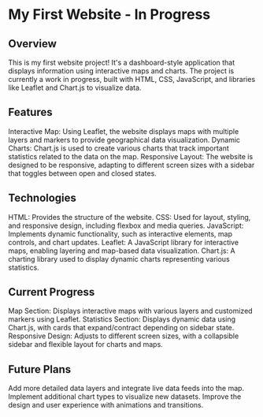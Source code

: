 # My First Website - In Progress
## Overview
This is my first website project! It's a dashboard-style application that displays information using interactive maps and charts. The project is currently a work in progress, built with HTML, CSS, JavaScript, and libraries like Leaflet and Chart.js to visualize data.

## Features
Interactive Map: Using Leaflet, the website displays maps with multiple layers and markers to provide geographical data visualization.
Dynamic Charts: Chart.js is used to create various charts that track important statistics related to the data on the map.
Responsive Layout: The website is designed to be responsive, adapting to different screen sizes with a sidebar that toggles between open and closed states.
## Technologies
HTML: Provides the structure of the website.
CSS: Used for layout, styling, and responsive design, including flexbox and media queries.
JavaScript: Implements dynamic functionality, such as interactive elements, map controls, and chart updates.
Leaflet: A JavaScript library for interactive maps, enabling layering and map-based data visualization.
Chart.js: A charting library used to display dynamic charts representing various statistics.
## Current Progress
Map Section: Displays interactive maps with various layers and customized markers using Leaflet.
Statistics Section: Displays dynamic data using Chart.js, with cards that expand/contract depending on sidebar state.
Responsive Design: Adjusts to different screen sizes, with a collapsible sidebar and flexible layout for charts and maps.
## Future Plans
Add more detailed data layers and integrate live data feeds into the map.
Implement additional chart types to visualize new datasets.
Improve the design and user experience with animations and transitions.
